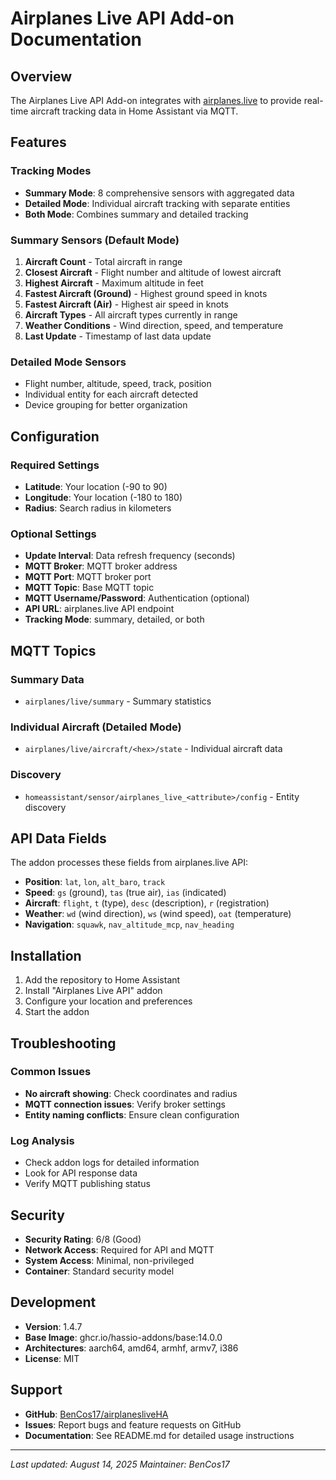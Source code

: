 # Airplanes Live API Add-on Documentation

## Overview
The Airplanes Live API Add-on integrates with [airplanes.live](https://airplanes.live) to provide real-time aircraft tracking data in Home Assistant via MQTT.

## Features

### Tracking Modes
- **Summary Mode**: 8 comprehensive sensors with aggregated data
- **Detailed Mode**: Individual aircraft tracking with separate entities
- **Both Mode**: Combines summary and detailed tracking

### Summary Sensors (Default Mode)
1. **Aircraft Count** - Total aircraft in range
2. **Closest Aircraft** - Flight number and altitude of lowest aircraft
3. **Highest Aircraft** - Maximum altitude in feet
4. **Fastest Aircraft (Ground)** - Highest ground speed in knots
5. **Fastest Aircraft (Air)** - Highest air speed in knots
6. **Aircraft Types** - All aircraft types currently in range
7. **Weather Conditions** - Wind direction, speed, and temperature
8. **Last Update** - Timestamp of last data update

### Detailed Mode Sensors
- Flight number, altitude, speed, track, position
- Individual entity for each aircraft detected
- Device grouping for better organization

## Configuration

### Required Settings
- **Latitude**: Your location (-90 to 90)
- **Longitude**: Your location (-180 to 180)
- **Radius**: Search radius in kilometers

### Optional Settings
- **Update Interval**: Data refresh frequency (seconds)
- **MQTT Broker**: MQTT broker address
- **MQTT Port**: MQTT broker port
- **MQTT Topic**: Base MQTT topic
- **MQTT Username/Password**: Authentication (optional)
- **API URL**: airplanes.live API endpoint
- **Tracking Mode**: summary, detailed, or both

## MQTT Topics

### Summary Data
- `airplanes/live/summary` - Summary statistics

### Individual Aircraft (Detailed Mode)
- `airplanes/live/aircraft/<hex>/state` - Individual aircraft data

### Discovery
- `homeassistant/sensor/airplanes_live_<attribute>/config` - Entity discovery

## API Data Fields

The addon processes these fields from airplanes.live API:
- **Position**: `lat`, `lon`, `alt_baro`, `track`
- **Speed**: `gs` (ground), `tas` (true air), `ias` (indicated)
- **Aircraft**: `flight`, `t` (type), `desc` (description), `r` (registration)
- **Weather**: `wd` (wind direction), `ws` (wind speed), `oat` (temperature)
- **Navigation**: `squawk`, `nav_altitude_mcp`, `nav_heading`

## Installation

1. Add the repository to Home Assistant
2. Install "Airplanes Live API" addon
3. Configure your location and preferences
4. Start the addon

## Troubleshooting

### Common Issues
- **No aircraft showing**: Check coordinates and radius
- **MQTT connection issues**: Verify broker settings
- **Entity naming conflicts**: Ensure clean configuration

### Log Analysis
- Check addon logs for detailed information
- Look for API response data
- Verify MQTT publishing status

## Security

- **Security Rating**: 6/8 (Good)
- **Network Access**: Required for API and MQTT
- **System Access**: Minimal, non-privileged
- **Container**: Standard security model

## Development

- **Version**: 1.4.7
- **Base Image**: ghcr.io/hassio-addons/base:14.0.0
- **Architectures**: aarch64, amd64, armhf, armv7, i386
- **License**: MIT

## Support

- **GitHub**: [BenCos17/airplanesliveHA](https://github.com/BenCos17/airplanesliveHA)
- **Issues**: Report bugs and feature requests on GitHub
- **Documentation**: See README.md for detailed usage instructions

---

*Last updated: August 14, 2025*
*Maintainer: BenCos17*